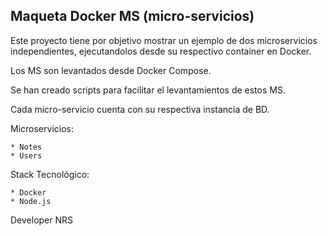 Maqueta Docker MS (micro-servicios)
-----------------------------------

Este proyecto tiene por objetivo mostrar un ejemplo de dos microservicios independientes, ejecutandolos desde su respectivo container en Docker.

Los MS son levantados desde Docker Compose.

Se han creado scripts para facilitar el levantamientos de estos MS.

Cada micro-servicio cuenta con su respectiva instancia de BD.


Microservicios:

    * Notes
    * Users

Stack Tecnológico:

    * Docker
    * Node.js

Developer NRS
